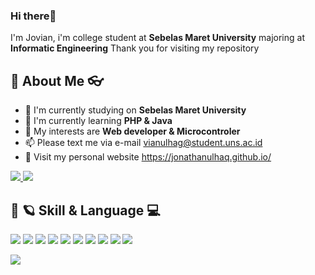 ###  Hi there👋

I'm Jovian, i'm college student at  **Sebelas Maret University** majoring at **Informatic Engineering** Thank you for visiting my repository

## 📝 About Me 👓
- 🏫 I'm currently studying on **Sebelas Maret University**
- 🌱 I'm currently learning **PHP & Java**
- 🌟 My interests are **Web developer & Microcontroler**
- 📫 Please text me via e-mail vianulhag@student.uns.ac.id
- 📝 Visit my personal website https://jonathanulhaq.github.io/
<a href="https://wa.me/6281229990721?text=Assalamualaikum">
    <img src="https://img.shields.io/badge/WHATSAPP-%2325D366.svg?&style=for-the-badge&logo=whatsapp&logoColor=white" />    
  </a>

<a href="https://www.instagram.com/jo.naathaan/">
    <img src="https://img.shields.io/badge/Instagram-E4405F?style=for-the-badge&logo=instagram&logoColor=white" />    
  </a>
  
  ## 🚀 🪐 Skill & Language 💻
  
  <img src = "https://img.shields.io/badge/HTML-239120?style=for-the-badge&logo=html5&logoColor=white " />     <img src = "https://img.shields.io/badge/CSS-239120?&style=for-the-badge&logo=css3&logoColor=white" />
 <img src = "https://img.shields.io/badge/PHP-777BB4?style=for-the-badge&logo=php&logoColor=white" />  <img src = "https://img.shields.io/badge/MySQL-005C84?style=for-the-badge&logo=mysql&logoColor=white" />  <img src = "https://img.shields.io/badge/Codeigniter-EF4223?style=for-the-badge&logo=codeigniter&logoColor=white" /> 
  <img src = "https://img.shields.io/badge/Laravel-FF2D20?style=for-the-badge&logo=laravel&logoColor=white" /> 
  <img src = "https://img.shields.io/badge/JavaScript-323330?style=for-the-badge&logo=javascript&logoColor=F7DF1E" />  <img src = "https://img.shields.io/badge/figma-%23F24E1E.svg?style=for-the-badge&logo=figma&logoColor=white" />  <img src ="https://img.shields.io/badge/Android%20Studio-3DDC84.svg?style=for-the-badge&logo=android-studio&logoColor=white"/> <img src = "https://img.shields.io/badge/java-%23ED8B00.svg?style=for-the-badge&logo=java&logoColor=white" />
  
  <img align="center" src="https://github-readme-stats.vercel.app/api/pin/?username=JonathanUlhaq&repo=github-readme-stats" />

<!---
respectorest1/respectorest1 is a ✨ special ✨ repository because its `README.md` (this file) appears on your GitHub profile.
You can click the Preview link to take a look at your changes.
--->
